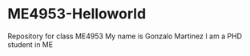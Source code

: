 # ME4953-Helloworld
Repository for class ME4953
My name is Gonzalo Martinez
I am a PHD student in ME
